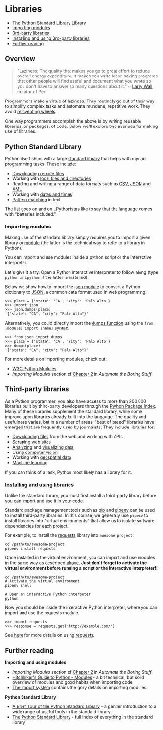 # Libraries

- [The Python Standard Library Library](#python-standard-library)
- [Importing modules](#importing-modules)
- [3rd-party libraries](#third-party-libraries)
- [Installing and using 3rd-party libraries](#installing-and-using-libraries)
- [Further reading](#further-reading)

## Overview

> "Laziness: The quality that makes you go to great effort to reduce overall energy expenditure. It makes you write labor-saving programs that other people will find useful and document what you wrote so you don't have to answer so many questions about it." ~ [Larry Wall](http://threevirtues.com/), creator of Perl

Programmers make a virtue of laziness. They routinely go out of their way to simplify complex tasks and automate mundane, repetitive work. They avoid [reinventing wheels](https://en.wikipedia.org/wiki/Reinventing_the_wheel).

One way programmers accomplish the above is by writing reusable libraries, or packages, of code. Below we'll explore two avenues for making use of libraries.

## Python Standard Library

Python itself ships with a large [standard library](https://docs.python.org/3/library/index.html) that helps with myriad programming tasks. These include:

* [Downloading remote files](https://docs.python.org/3/library/urllib.request.html)
* Working with [local files and directories](https://docs.python.org/3/library/os.html)
* Reading and writing a range of data formats such as [CSV](https://docs.python.org/3/library/csv.html), [JSON](https://docs.python.org/3/library/json.html) and [XML](https://docs.python.org/3/library/xml.etree.elementtree.html)
* Working with [dates and times](https://docs.python.org/3/library/datetime.html)
* [Pattern matching](https://docs.python.org/3/library/re.html) in text

The list goes on and on...Pythonistas like to say that the language comes with "batteries included."

### Importing modules

Making use of the standard library simply requires you to import a given library or [module](https://www.w3schools.com/python/python_modules.asp) (the latter is the technical way to refer to a library in Python).

You can import and use modules inside a python script or the interactive interpreter.

Let's give it a try. Open a Python interactive interpreter to follow along (type `python` or `ipython` if the latter is installed).

Below we show how to import the [json module](https://docs.python.org/3/library/json.html) to convert a Python dictionary to [JSON](https://www.w3schools.com/js/js_json_intro.asp), a common data format used in web programming.

```
>>> place = {'state': 'CA', 'city': 'Palo Alto'}
>>> import json
>>> json.dumps(place)
'{"state": "CA", "city": "Palo Alto"}'
```

Alternatively, you could directly import the [dumps function](https://docs.python.org/3/library/json.html#json.dumps) using the `from [module] import [name]` syntax.

```
>>> from json import dumps
>>> place = {'state': 'CA', 'city': 'Palo Alto'}
>>> dumps(place)
'{"state": "CA", "city": "Palo Alto"}'
```

For more details on importing modules, check out:

* [W3C Python Modules](https://www.w3schools.com/python/python_modules.asp)
* *Importing Modules* section of [Chapter 2](https://automatetheboringstuff.com/2e/chapter2/) in *Automate the Boring Stuff*

## Third-party libraries

As a Python programmer, you also have access to more than 200,000 libraries built by third-party developers through the [Python Package Index](https://pypi.org/). Many of these libraries supplement the standard library, while some improve upon libraries already built into the langauge. The quality and usefulness varies, but in a number of areas, "best of breed" libraries have emerged that are frequently used by journalists. They include libraries for:

* [Downloading files](https://2.python-requests.org/en/master/) from the web and working with APIs
* [Scraping web sites](https://www.crummy.com/software/BeautifulSoup/bs4/doc/)
* [Analyzing](https://pandas.pydata.org/) and [visualizing data](https://matplotlib.org/)
* Using [computer vision](https://opencv.org/)
* Working with [geospatial data](http://geopandas.org/)
* [Machine learning](https://scikit-learn.org/stable/index.html)

If you can think of a task, Python most likely has a library for it. 

### Installing and using libraries

Unlike the standard library, you must first install a third-party library before you can import and use it in your code.

Standard package management tools such as [pip](https://pip.pypa.io/en/stable/) and [pipenv](https://pipenv.readthedocs.io/en/latest/) can be used to install third-party libraries. In this course, we generally use `pipenv` to install libraries into "virtual environments" that allow us to isolate software dependencies for each project.

For example, to install the [requests][] library into `awesome-project`: 

[requests]: https://requests.readthedocs.io/en/master/

```
cd /path/to/awesome-project
pipenv install requests
```

Once installed in the virtual environment, you can import and use modules in the same way as described [above](#importing-modules). 
**Just don't forget to activate the virtual environment before running a script or the interactive interpreter!!**

```
cd /path/to/awesome-project
# Activate the virtual environment
pipenv shell

# Open an interactive Python interpeter
python
```

Now you should be inside the interactive Python interpreter, where you can import and use the requests module.

```
>>> import requests
>>> response = requests.get('http://example.com/')
```

See [here](remote_files.md) for more details on using [requests][].

## Further reading

**Importing and using modules**

* *Importing Modules* section of [Chapter 2](https://automatetheboringstuff.com/2e/chapter2/) in *Automate the Boring Stuff*
* [Hitchhiker's Guide to Python - Modules](https://docs.python-guide.org/writing/structure/#modules) - a bit technical, but solid overview of modules and good habits when importing code
* [The import system](https://docs.python.org/3/reference/import.html) contains the gory details on importing modules

**Python Standard Library**

* [A Brief Tour of the Python Standard Library](https://docs.python.org/3.8/tutorial/stdlib.html) - a gentler introduction to a wide range of useful tools in the standard library
* [The Python Standard Library](https://docs.python.org/3/library/index.html) - full index of everything in the standard library






